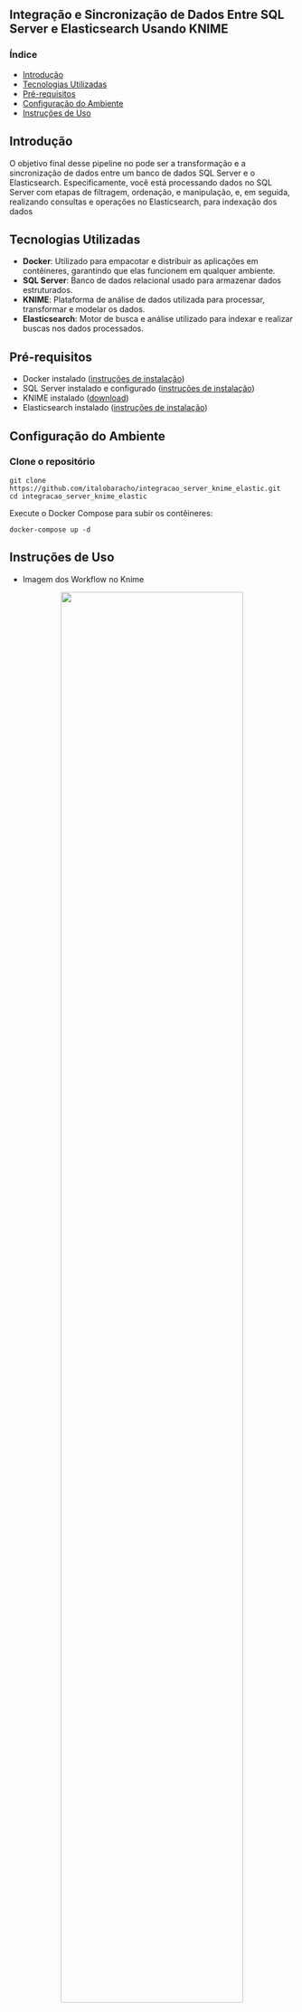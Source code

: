 ## Integração e Sincronização de Dados Entre SQL Server e Elasticsearch Usando KNIME


### Índice

- [Introdução](#introdução)
- [Tecnologias Utilizadas](#tecnologias-utilizadas)
- [Pré-requisitos](#pré-requisitos)
- [Configuração do Ambiente](#configuração-do-ambiente)
- [Instruções de Uso](#instruções-de-uso)




## Introdução

O objetivo final desse pipeline no pode ser a transformação e a sincronização de dados entre um banco de dados SQL Server e o Elasticsearch. Especificamente, você está processando dados no SQL Server com etapas de filtragem, ordenação, e manipulação, e, em seguida, realizando consultas e operações no Elasticsearch, para indexação dos dados 




## Tecnologias Utilizadas

- **Docker**: Utilizado para empacotar e distribuir as aplicações em contêineres, garantindo que elas funcionem em qualquer ambiente.
- **SQL Server**: Banco de dados relacional usado para armazenar dados estruturados.
- **KNIME**: Plataforma de análise de dados utilizada para processar, transformar e modelar os dados.
- **Elasticsearch**: Motor de busca e análise utilizado para indexar e realizar buscas nos dados processados.



## Pré-requisitos

- Docker instalado ([instruções de instalação](https://docs.docker.com/get-docker/))
- SQL Server instalado e configurado ([instruções de instalação](https://docs.microsoft.com/pt-br/sql/database-engine/install-windows/install-sql-server?view=sql-server-ver15))
- KNIME instalado ([download](https://www.knime.com/downloads))
- Elasticsearch instalado ([instruções de instalação](https://www.elastic.co/guide/en/elasticsearch/reference/current/install-elasticsearch.html))


## Configuração do Ambiente

### Clone o repositório

````
git clone https://github.com/italobaracho/integracao_server_knime_elastic.git
cd integracao_server_knime_elastic
````

Execute o Docker Compose para subir os contêineres:
````
docker-compose up -d
````



## Instruções de Uso

- Imagem dos Workflow no Knime

<p align=center>
  <img src="https://github.com/italobaracho/integracao_server_knime_elastic/blob/main/imgs/Knime%20estrutura.png" width="80%">
</p>


### Passos para rodar e utilizar o projeto.


- Microsoft SQL Server Connector:
  
Função: Estabelece uma conexão com o SQL Server.
Instruções: Configure as credenciais e parâmetros de conexão (endereço do servidor, nome do banco de dados, usuário e senha).

- DB Query Reader:

Função: Executa uma query SQL na base conectada.
Instruções: Escreva a query SQL desejada para extrair os dados necessários do banco de dados.

- Column Filter:

Função: Filtra as colunas do dataset para manter apenas aquelas que são relevantes.
Instruções: Selecione as colunas que você deseja manter no dataset.

- Row Filter:

Função: Filtra as linhas do dataset com base em uma condição específica.
Instruções: Defina a condição (ex.: manter apenas registros onde a data é maior que uma certa data).
 
- Joiner:

 Função: Faz uma junção entre dois datasets.
 Instruções: Configure as colunas para a junção (escolha a chave primária ou de ligação entre as tabelas/datasets).

- Send Email:

Função: Envia um e-mail com os dados ou informações desejadas.
Instruções: Configure o servidor de e-mail, remetente, destinatário(s), assunto e corpo do e-mail. Anexe os dados ou inclua-os no corpo do e-mail, conforme necessário.

- String Manipulation:

Função: Modifica strings (textos) dentro das colunas.
Instruções: Defina as regras de manipulação, como substituir, concatenar ou alterar o formato dos textos.

- Sorter:

Função: Ordena os dados com base em uma ou mais colunas.
Instruções: Escolha as colunas e a ordem (crescente ou decrescente) para a ordenação.

- POST Request:

Função: Envia uma requisição POST para uma API com os dados processados.
Instruções: Configure a URL da API, os cabeçalhos e o corpo da requisição (normalmente em JSON).

- Table Creator:

Função: Cria uma tabela manualmente para utilizar como input em um node subsequente.
Instruções: Insira os valores iniciais ou parâmetros que serão utilizados na consulta GET ao Elasticsearch.

- GET Request:

Função: Realiza uma requisição GET para a API do Elasticsearch.
Instruções: Configure a URL do Elasticsearch, os parâmetros da requisição, e os cabeçalhos necessários.

- JSON Path:

Função: Extrai dados específicos de uma estrutura JSON retornada pela requisição GET.
Instruções: Defina os caminhos JSON para extrair os valores desejados.

- Ungroup:

Função: Desagrupa coleções de dados aninhados em colunas JSON.
Instruções: Selecione a coluna JSON que contém os dados aninhados e desagrupe-os.

- Rule Engine:

Função: Aplica regras condicionais nos dados para criar novas colunas ou categorizar os dados.
Instruções: Defina regras lógicas, como "Se VendasID do SQL Server existir no Elasticsearch, então marque como 'Presente'".

- Line Plot:

Função: Visualiza os dados em um gráfico de linhas.
Instruções: Escolha as colunas que serão utilizadas como eixos X e Y para o gráfico. Configure as propriedades visuais do gráfico conforme necessário.


### Executando o KNIME

- Abra o KNIME.
- Importe o workflow [instruções para importar workflows].
- Execute o workflow para processar os dados.

### Inserção e Busca de Dados no Elasticsearch

- Use o node `POST Request` para carregar os dados no Elasticsearch.
- Use a interface do Elasticsearch ou o comando curl para realizar buscas nos dados:

```bash
https://localhost:9200/seu_indice/_doc

